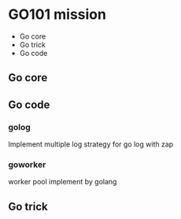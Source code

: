 # GO101 mission

- Go core
- Go trick
- Go code

## Go core

## Go code

### golog

Implement multiple log strategy for go log with zap

### goworker

worker pool implement by golang

## Go trick